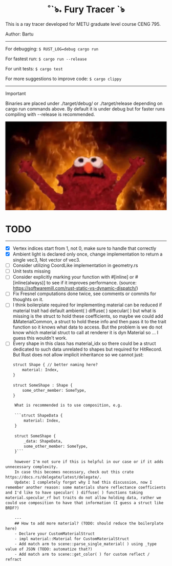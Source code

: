 
<div style="text-align: center;">
  <h1>˚ˋঌ˖ Fury Tracer ˋঌ </h1>
</div>


This is a ray tracer developed for METU graduate level course CENG 795.

Author: Bartu

---
For debugging:
``$ RUST_LOG=debug cargo run``

For fastest run:
``$ cargo run --release``

For unit tests:
``$ cargo test``

For more suggestions to improve code:
``$ cargo clippy``

---

> [!IMPORTANT]
> Binaries are placed under ./target/debug/ or ./target/release depending on cargo run commands above. By default it is under debug but for faster runs compiling with --release is recommended.

![Elmo Fire](./assets/elmofire.png)

# TODO 
---
- [x] Vertex indices start from 1, not 0, make sure to handle that correctly
- [x] Ambient light is declared only once, change implementation to return a single vec3, Not vector of vec3. 
- [ ] Consider utilizing CoordLike implementation in geometry.rs  
- [ ] Unit tests missing
- [ ] Consider explicitly marking your function with #[inline] or #[inline(always)] to see if it improves performance. (source: https://softwaremill.com/rust-static-vs-dynamic-dispatch/)
- [ ] Fix Fresnel computations done twice, see comments or commits for thoughts on it.
- [ ] I think boilerplate required for implementing material can be reduced if material trait had default ambient( ) diffuse( ) specular( )
but what is missing is the struct to hold these coefficients, so maybe we could add &MaterialCommon, a struct to hold these info and then
pass it to the trait function so it knows what data to access. But the problem is we do not know which material struct to call at renderer
it is dyn Material so ... I guess this wouldn't work. 
- [ ] Every shape in this class has material_idx so there could be a struct
    dedicated to such data unrelated to shapes but required for HitRecord. But
    Rust does not allow implicit inheritance so we cannot just:
    ```
    struct Shape { // better naming here? 
        material: Index,    
    }

    struct SomeShape : Shape {
        some_other_member: SomeType,
    }
```
    What is recommended is to use composition, e.g.

    ```struct ShapeData {
        material: Index,
    }

    struct SomeShape {
        _data: ShapeData,
        some_other_member: SomeType,
    }```

    however I'm not sure if this is helpful in our case or if it adds unnecessary complexity.
    In case this becomes necessary, check out this crate https://docs.rs/delegate/latest/delegate/. 
    Update: I completely forgot why I had this discussion, now I remember another reason: some materials share reflectance coefficients and I'd like to have specular( ) diffuse( ) functions taking material.specular_rf but traits do not allow holding data, rather we could use composition to have that information (I guess a struct like BRDF?)

    ---
    ## How to add more material? (TODO: should reduce the boilerplate here)
    - Declare your CustomMaterialStruct
    - impl material::Material for CustomMaterialStruct 
    - Add match arm to scene::parse_single_material( ) using _type value of JSON (TODO: automatize that?)
    - Add match arm to scene::get_color( ) for custom reflect / refract 
